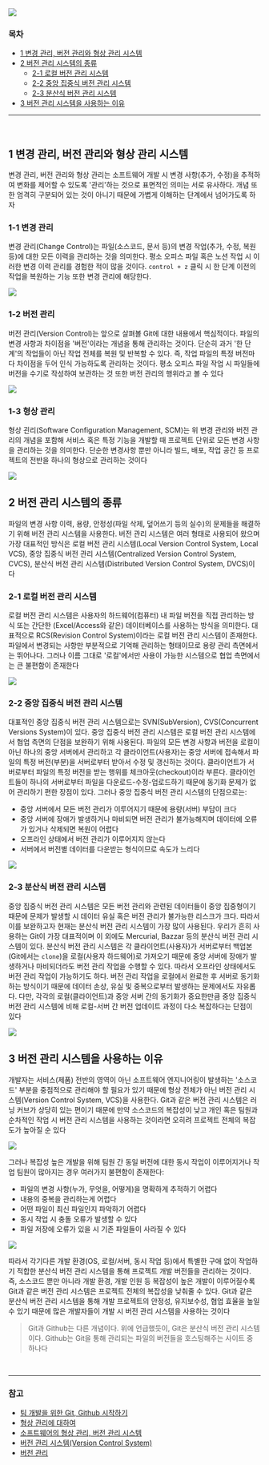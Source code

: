 <img src="https://ifh.cc/g/6MSjto.png" style="max-width: 100%" align="center">

<br>

### 목차
- [1 변경 관리, 버전 관리와 형상 관리 시스템](#1-변경-관리,-버전-관리와-형상-관리-시스템)
- [2 버전 관리 시스템의 종류](#2-버전-관리-시스템의-종류)
  - [2-1 로컬 버전 관리 시스템](#2-1-로컬-버전-관리-시스템)
  - [2-2 중앙 집중식 버전 관리 시스템](#2-2-중앙-집중식-버전-관리-시스템)
  - [2-3 분산식 버전 관리 시스템](#2-3-분산식-버전-관리-시스템)
- [3 버전 관리 시스템을 사용하는 이유](#3-버전-관리-시스템을-사용하는-이유)

***

<br>

## 1 변경 관리, 버전 관리와 형상 관리 시스템
변경 관리, 버전 관리와 형상 관리는 소프트웨어 개발 시 변경 사항(추가, 수정)을 추적하여 변화를 제어할 수 있도록 '관리'하는 것으로 표면적인 의미는 서로 유사하다. 개념 또한 엄격히 구분되어 있는 것이 아니기 때문에 가볍게 이해하는 단계에서 넘어가도록 하자

### 1-1 변경 관리
변경 관리(Change Control)는 파일(소스코드, 문서 등)의 변경 작업(추가, 수정, 복원 등)에 대한 모든 이력을 관리하는 것을 의미한다. 평소 오피스 파일 혹은 노션 작업 시 이러한 변경 이력 관리를 경험한 적이 많을 것이다. `control + z` 클릭 시 한 단계 이전의 작업을 복원하는 기능 또한 변경 관리에 해당한다.

<img src="https://ifh.cc/g/N0zMS2.jpg" style="max-width: 100%" align="center">

### 1-2 버전 관리
버전 관리(Version Control)는 앞으로 살펴볼 Git에 대한 내용에서 핵심적이다. 파일의 변경 사항과 차이점을 '버전'이라는 개념을 통해 관리하는 것이다. 단순히 과거 '한 단계'의 작업들이 아닌 작업 전체를 복원 및 반복할 수 있다. 즉, 작업 파일의 특정 버전마다 차이점을 두어 인식 가능하도록 관리하는 것이다. 평소 오피스 파일 작업 시 파일들에 버전을 수기로 작성하여 보관하는 것 또한 버전 관리의 행위라고 볼 수 있다

<img src="https://ifh.cc/g/zMv6DC.png" style="max-width: 100%" align="center">

### 1-3 형상 관리 
형상 괸리(Software Configuration Management, SCM)는 위 변경 관리와 버전 관리의 개념을 포함해 서비스 혹은 특정 기능을 개발할 때 프로젝트 단위로 모든 변경 사항을 관리하는 것을 의미한다. 단순한 변경사항 뿐만 아니라 빌드, 배포, 작업 공간 등 프로젝트의 전반을 하나의 형상으로 관리하는 것이다

<img src="https://ifh.cc/g/9FfDfs.png" style="max-width: 100%" align="center">

<br>

## 2 버전 관리 시스템의 종류
파일의 변경 사항 이력, 용량, 안정성(파일 삭제, 덮어쓰기 등의 실수)의 문제들을 해결하기 위해 버전 관리 시스템을 사용한다. 버전 관리 시스템은 여러 형태로 사용되어 왔으며 가장 대표적인 방식은 로컬 버전 관리 시스템(Local Version Control System, Local VCS), 중앙 집중식 버전 관리 시스템(Centralized Version Control System, CVCS), 분산식 버전 관리 시스템(Distributed Version Control System, DVCS)이다

### 2-1 로컬 버전 관리 시스템
로컬 버전 관리 시스템은 사용자의 하드웨어(컴퓨터) 내 파일 버전을 직접 관리하는 방식 또는 간단한 (Excel/Access와 같은) 데이터베이스를 사용하는 방식을 의미한다. 대표적으로 RCS(Revision Control System)이라는 로컬 버전 관리 시스템이 존재한다. 파일에서 변경되는 사항만 부분적으로 기억해 관리하는 형태이므로 용량 관리 측면에서는 뛰어나다. 그러나 이름 그대로 '로컬'에서만 사용이 가능한 시스템으로 협업 측면에서는 큰 불편함이 존재한다

<img src="https://ifh.cc/g/pxyk6k.png" style="max-width: 100%" align="center">


### 2-2 중앙 집중식 버전 관리 시스템
대표적인 중앙 집중식 버전 관리 시스템으로는 SVN(SubVersion), CVS(Concurrent Versions System)이 있다. 중앙 집중식 버전 관리 시스템은 로컬 버전 관리 시스템에서 협업 측면의 단점을 보완하기 위해 사용된다. 파일의 모든 변경 사항과 버전을 로컬이 아닌 하나의 중앙 서버에서 관리하고 각 클라이언트(사용자)는 중앙 서버에 접속해서 파일의 특정 버전(부분)을 서버로부터 받아서 수정 및 갱신하는 것이다. 클라이언트가 서버로부터 파일의 특정 버전을 받는 행위를 체크아웃(checkout)이라 부른다. 클라이언트들이 하나의 서버로부터 파일을 다운로드-수정-업로드하기 때문에 동기화 문제가 없어 관리하기 편한 장점이 있다. 그러나 중앙 집중식 버전 관리 시스템의 단점으로는: 
- 중앙 서버에서 모든 버전 관리가 이루어지기 때문에 용량(서버) 부담이 크다
- 중앙 서버에 장애가 발생하거나 마비되면 버전 관리가 불가능해지며 데이터에 오류가 있거나 삭제되면 복원이 어렵다
- 오프라인 상태에서 버전 관리가 이루어지지 않는다
- 서버에서 버전별 데이터를 다운받는 형식이므로 속도가 느리다 

<img src="https://ifh.cc/g/Xl6nga.png" style="max-width: 100%" align="center">

### 2-3 분산식 버전 관리 시스템
중앙 집중식 버전 관리 시스템은 모든 버전 관리와 관련된 데이터들이 중앙 집중형이기 때문에 문제가 발생할 시 데이터 유실 혹은 버전 관리가 불가능한 리스크가 크다. 따라서 이를 보완하고자 현재는 분산식 버전 관리 시스템이 가장 많이 사용된다. 우리가 흔히 사용하는 Git이 가장 대표적이며 이 외에도 Mercurial, Bazzar 등의 분산식 버전 관리 시스템이 있다. 분산식 버전 관리 시스템은 각 클라이언트(사용자)가 서버로부터 백업본(Git에서는 `clone`)을 로컬(사용자 하드웨어)로 가져오기 때문에 중앙 서버에 장애가 발생하거나 마비되더라도 버전 관리 작업을 수행할 수 있다. 따라서 오프라인 상태에서도 버전 관리 작업이 가능하기도 하다. 버전 관리 작업을 로컬에서 완료한 후 서버로 동기화하는 방식이기 때문에 데이터 손상, 유실 및 중복으로부터 발생하는 문제에서도 자유롭다. 다만, 각각의 로컬(클라이언트)과 중앙 서버 간의 동기화가 중요한만큼 중앙 집중식 버전 관리 시스템에 비해 로컬-서버 간 버전 업데이트 과정이 다소 복잡하다는 단점이 있다

<img src="https://ifh.cc/g/GAFQQp.png" style="max-width: 100%" align="center">

<br>

## 3 버전 관리 시스템을 사용하는 이유
개발자는 서비스(제품) 전반의 영역이 아닌 소프트웨어 엔지니어링이 발생하는 '소스코드' 부분을 중점적으로 관리해야 할 필요가 있기 때문에 형상 전체가 아닌 버전 관리 시스템(Version Control System, VCS)을 사용한다. Git과 같은 버전 관리 시스템은 러닝 커브가 상당히 있는 편이기 때문에 만약 소스코드의 복잡성이 낮고 개인 혹은 팀원과 순차적인 작업 시 버전 관리 시스템을 사용하는 것이라면 오히려 프로젝트 전체의 복잡도가 높아질 순 있다

<img src="https://ifh.cc/g/Sf3ZAS.png" style="max-width: 100%" align="center">

그러나 복잡성 높은 개발을 위해 팀원 간 동일 버전에 대한 동시 작업이 이루어지거나 작업 팀원이 많아지는 경우 여러가지 불편함이 존재한다:
- 파일의 변경 사항(누가, 무엇을, 어떻게)을 명확하게 추적하기 어렵다
- 내용의 중복을 관리하는게 어렵다
- 어떤 파일이 최신 파일인지 파악하기 어렵다
- 동시 작업 시 충돌 오류가 발생할 수 있다
- 파일 저장에 오류가 있을 시 기존 파일들이 사라질 수 있다

<img src="https://ifh.cc/g/4OFgQf.png" style="max-width: 100%" align="center">

따라서 각기다른 개발 환경(OS, 로컬/서버, 동시 작업 등)에서 특별한 구애 없이 작업하기 적합한 분산식 버전 관리 시스템을 통해 프로젝트 개발 버전들을 관리하는 것이다. 즉, 소스코드 뿐만 아니라 개발 환경, 개발 인원 등 복잡성이 높은 개발이 이루어질수록 Git과 같은 버전 관리 시스템은 프로젝트 전체의 복잡성을 낮춰줄 수 있다. Git과 같은 분산식 버전 관리 시스템을 통해 개발 프로젝트의 안정성, 유지보수성, 협업 효율을 높일 수 있기 때문에 많은 개발자들이 개발 시 버전 관리 시스템을 사용하는 것이다

> Git과 Github는 다른 개념이다. 위에 언급했듯이, Git은 분산식 버전 관리 시스템이다. Github는 Git을 통해 관리되는 파일의 버전들을 호스팅해주는 사이트 중 하나다

<br>

***

### 참고
- [팀 개발을 위한 Git, Github 시작하기](http://www.yes24.com/Product/Goods/85382769)
- [형상 관리에 대하여](https://sujinnaljin.medium.com/software-engineering-%ED%98%95%EC%83%81-%EA%B4%80%EB%A6%AC%EC%97%90-%EB%8C%80%ED%95%98%EC%97%AC-932d14f6f341)
- [소프트웨어의 형상 관리, 버전 관리 시스템](https://imgeeae.tistory.com/5)
- [버전 관리 시스템(Version Control System)](https://heekangpark.github.io/git/vcs)
- [버전 관리](https://taesung1993.tistory.com/89)

